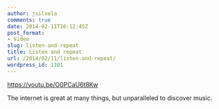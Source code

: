 ```yaml
---
author: jsilvela
comments: true
date: 2014-02-11T16:12:45Z
post_format:
- Video
slug: listen-and-repeat
title: Listen and repeat
url: /2014/02/11/listen-and-repeat/
wordpress_id: 1101
---
```


https://youtu.be/O0PCaU6t8Kw



The internet is great at many things, but unparalleled to discover music.
